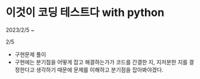 # 이것이 코딩 테스트다 with python

2023/2/5 ~ 

2/5
 - 구현문제 풀이
 - 구현에는 분기점을 어떻게 잡고 해결하는가가 코드를 간결한 지, 지저분한 지를 결정한다고 생각하기 때문에 문제를 이해하고 분기점을 잡아봐야겠다.
